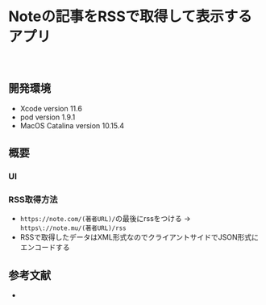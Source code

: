 Noteの記事をRSSで取得して表示するアプリ
====
　
## 開発環境
- Xcode version 11.6
- pod version 1.9.1
- MacOS Catalina version 10.15.4

## 概要
### UI 

### RSS取得方法
- `https://note.com/(著者URL)/`の最後にrssをつける → `https\://note.mu/(著者URL)/rss`
- RSSで取得したデータはXML形式なのでクライアントサイドでJSON形式にエンコードする 

## 参考文献
- 

